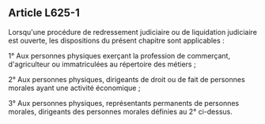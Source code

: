 Article L625-1
----
Lorsqu'une procédure de redressement judiciaire ou de liquidation judiciaire est
ouverte, les dispositions du présent chapitre sont applicables :

1° Aux personnes physiques exerçant la profession de commerçant, d'agriculteur
ou immatriculées au répertoire des métiers ;

2° Aux personnes physiques, dirigeants de droit ou de fait de personnes morales
ayant une activité économique ;

3° Aux personnes physiques, représentants permanents de personnes morales,
dirigeants des personnes morales définies au 2° ci-dessus.
